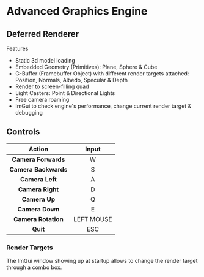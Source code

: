 # Advanced Graphics Engine

## Deferred Renderer
Features
- Static 3d model loading
- Embedded Geometry (Primitives): Plane, Sphere & Cube
- G-Buffer (Framebuffer Object) with different render targets attached: Position, Normals, Albedo, Specular & Depth
- Render to screen-filling quad
- Light Casters: Point & Directional Lights
- Free camera roaming
- ImGui to check engine's performance, change current render target & debugging

## Controls

| Action | Input |
| :---: | :---: |
| **Camera Forwards** | W |
| **Camera Backwards** | S |
| **Camera Left** | A |
| **Camera Right** | D |
| **Camera Up** | Q |
| **Camera Down** | E |
| **Camera Rotation** | LEFT MOUSE |
| **Quit** | ESC |

### Render Targets
The ImGui window showing up at startup allows to change the render target through a combo box.

